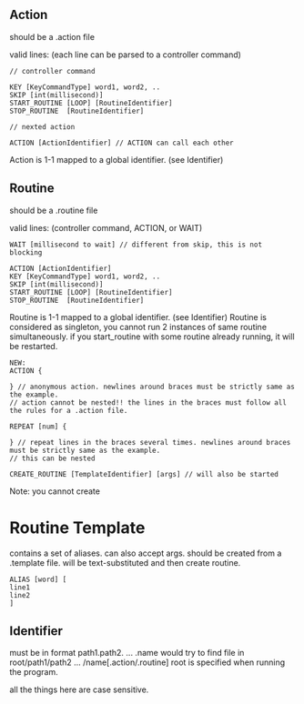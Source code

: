 ## Action

should be a .action file

valid lines: (each line can be parsed to a controller command)
	
	// controller command

	KEY [KeyCommandType] word1, word2, .. 
	SKIP [int(millisecond)]
	START_ROUTINE [LOOP] [RoutineIdentifier] 
	STOP_ROUTINE  [RoutineIdentifier] 

	// nexted action

	ACTION [ActionIdentifier] // ACTION can call each other

Action is 1-1 mapped to a global identifier. (see Identifier)
## Routine
should be a .routine file

valid lines: (controller command, ACTION, or WAIT)

	WAIT [millisecond to wait] // different from skip, this is not blocking

	ACTION [ActionIdentifier]
	KEY [KeyCommandType] word1, word2, .. 
	SKIP [int(millisecond)]
	START_ROUTINE [LOOP] [RoutineIdentifier] 
	STOP_ROUTINE  [RoutineIdentifier]
	

Routine is 1-1 mapped to a global identifier. (see Identifier) 
Routine is considered as singleton, you cannot run 2 instances of same routine simultaneously.
if you start_routine with some routine already running, it will be restarted.

	NEW:
	ACTION {
	
	} // anonymous action. newlines around braces must be strictly same as the example.
	// action cannot be nested!! the lines in the braces must follow all the rules for a .action file. 
	
	REPEAT [num] {
	
	} // repeat lines in the braces several times. newlines around braces must be strictly same as the example.
	// this can be nested

	CREATE_ROUTINE [TemplateIdentifier] [args] // will also be started

Note: you cannot create 
# Routine Template
contains a set of aliases. can also accept args. should be created from a .template file.
will be text-substituted and then create routine.
	
	ALIAS [word] [
	line1
	line2
	]



## Identifier
must be in format path1.path2. ... .name
would try to find file in root/path1/path2 ... /name[.action/.routine]
root is specified when running the program.

all the things here are case sensitive.